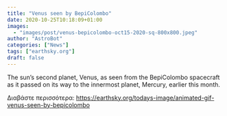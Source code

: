 ```yaml
---
title: "Venus seen by BepiColombo"
date: 2020-10-25T10:18:09+01:00
images:
  - "images/post/venus-bepicolombo-oct15-2020-sq-800x800.jpeg"
author: "AstroBot"
categories: ["News"]
tags: ["earthsky.org"]
draft: false
---
```


The sun’s second planet, Venus, as seen from the BepiColombo spacecraft as it passed on its way to the innermost planet, Mercury, earlier this month.

Διαβάστε περισσότερα: https://earthsky.org/todays-image/animated-gif-venus-seen-by-bepicolombo
